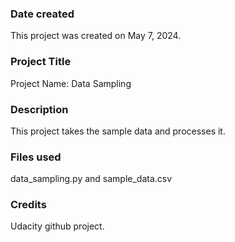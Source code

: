 
### Date created
This project was created on May 7, 2024.

### Project Title
Project Name: Data Sampling

### Description
This project takes the sample data and processes it.

### Files used
data_sampling.py and sample_data.csv

### Credits
Udacity github project.

